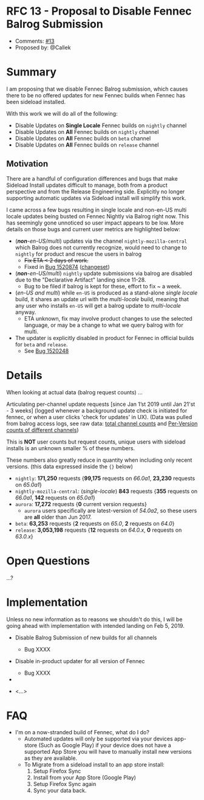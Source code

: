 # RFC 13 - Proposal to Disable Fennec Balrog Submission
* Comments: [#13](https://github.com/mozilla-releng/releng-rfcs/issues/13)
* Proposed by: @Callek

# Summary

I am proposing that we disable Fennec Balrog submission, which causes there to be no offered updates for new
Fennec builds when Fennec has been sideload installed.

With this work we will do all of the following:

* Disable Updates on **Single Locale** Fennec builds on `nightly` channel
* Disable Updates on **All** Fennec builds on `nightly` channel
* Disable Updates on **All** Fennec builds on `beta` channel
* Disable Updates on **All** Fennec builds on `release` channel

## Motivation

There are a handful of configuration differences and bugs that make Sideload Install updates difficult to manage, both
from a product perspective and from the Release Engineering side. Explicitly no longer supporting automatic updates
via Sideload install will simplify this work.

I came across a few bugs resulting in single locale and non-en-US multi locale updates being busted on Fennec
Nightly via Balrog right now. This has seemingly gone unnoticed so user impact appears to be low. More
details on those bugs and current user metrics are highlighted below:

* (***non**-en-US/multi*) updates via the channel `nightly-mozilla-central` which Balrog does not currently recognize,
  would need to change to `nightly` for product and rescue the users in balrog
     * <s>Fix ETA < 2 days of work.</s>
     * Fixed in [Bug 1520874](https://bugzil.la/1520874) ([changeset](https://hg.mozilla.org/mozilla-central/rev/3c3a5c19f715))
* (***non**-en-US/multi*) `nightly` update submissions via balrog are disabled due to the "Declarative Artifact" landing since 11-28.
     * Bug to be filed if balrog is kept for these, effort to fix ~ a week.
* (*en-US and multi*) while `en-US` is produced as a stand-alone *single locale* build, it shares an update url
  with the *multi-locale* build, meaning that any user who installs `en-US` will get a balrog update to *multi-locale* anyway.
    * ETA unknown, fix may involve product changes to use the selected language, or may be a change to what we query
      balrog with for multi.
* The updater is explicitly disabled in product for Fennec in official builds for `beta` and `release`.
    * See [Bug 1520248](https://bugzil.la/1520248)

# Details

When looking at actual data (balrog request counts) ...

Articulating per-channel update requests [since Jan 1’st 2019 until Jan 21'st - 3 weeks] (logged whenever
a background update check is initiated for fennec, or when a user clicks 'check for updates' in UX).
(Data was pulled from balrog access logs, see raw data: [total channel counts](https://sql.telemetry.mozilla.org/queries/61044/)
and [Per-Version counts of different channels](https://sql.telemetry.mozilla.org/queries/59001/))

This is **NOT** user counts but request counts, unique users with sideload installs is an unknown smaller % of these numbers.

These numbers also greatly reduce in quantity when including only recent versions.   (this data expressed inside the `{}` below)

* `nightly`: **171,250** requests  {**99,175** requests on *66.0a1*, **23,230** requests on *65.0a1*}
* `nightly-mozilla-central`: (*single-locale*) **843** requests  {**355** requests on *66.0a1*,  **142** requests on *65.0a1*}
* `aurora`: **17,272** requests  {**0** current version requests}
    * `aurora` users specifically are latest-version of *54.0a2*, so these users are **all** older than Jun 2017.
* `beta`: **63,253** requests  {**2** requests on *65.0*, **2** requests on *64.0*}
* `release`: **3,053,198** requests   {**12** requests on *64.0.x*, **0** requests on *63.0.x*}

# Open Questions

...?

# Implementation

Unless no new information as to reasons we shouldn't do this, I will be going ahead with implementation with intended landing
on Feb 5, 2019.

* Disable Balrog Submission of new builds for all channels
   * Bug XXXX
* Disable in-product updater for all version of Fennec
   * Bug XXXX

* <link to tracker bug, issue, etc.>
* <...>

# FAQ

* I'm on a now-stranded build of Fennec, what do I do?
    * Automated updates will only be supported via your devices app-store (Such as Google Play) if your device does
      not have a supported App Store you will have to manually install new versions as they are available.
    * To Migrate from a sideload install to an app store install:
        1. Setup Firefox Sync
        1. Install from your App Store (Google Play)
        1. Setup Firefox Sync again
        1. Sync your data back.
